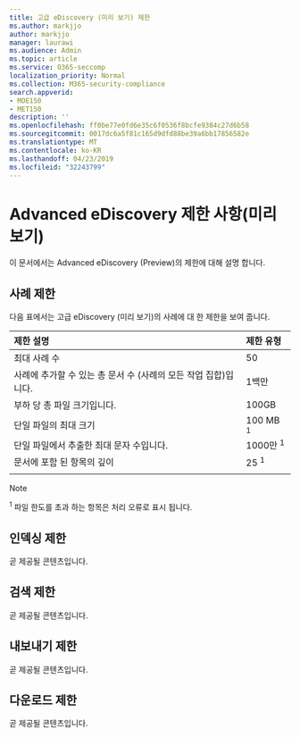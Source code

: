 ```yaml
---
title: 고급 eDiscovery (미리 보기) 제한
ms.author: markjjo
author: markjjo
manager: laurawi
ms.audience: Admin
ms.topic: article
ms.service: O365-seccomp
localization_priority: Normal
ms.collection: M365-security-compliance
search.appverid:
- MOE150
- MET150
description: ''
ms.openlocfilehash: ff0be77e0fd6e35c6f0536f8bcfe9384c27d6b58
ms.sourcegitcommit: 0017dc6a5f81c165d9dfd88be39a6bb17856582e
ms.translationtype: MT
ms.contentlocale: ko-KR
ms.lasthandoff: 04/23/2019
ms.locfileid: "32243799"
---
```

# <a name="limits-in-advanced-ediscovery-preview"></a>Advanced eDiscovery 제한 사항(미리 보기)

이 문서에서는 Advanced eDiscovery (Preview)의 제한에 대해 설명 합니다.

## <a name="case-limits"></a>사례 제한

다음 표에서는 고급 eDiscovery (미리 보기)의 사례에 대 한 제한을 보여 줍니다.

|**제한 설명**|**제한 유형**|
  |:-----|:-----|
  |최대 사례 수  <br/> |50  <br/> |
  |사례에 추가할 수 있는 총 문서 수 (사례의 모든 작업 집합)입니다.  <br/> |1백만  <br/> |
  |부하 당 총 파일 크기입니다.  <br/> |100GB  <br/> |
  |단일 파일의 최대 크기   <br/> |100 MB <sup>1</sup> <br/> |
  |단일 파일에서 추출한 최대 문자 수입니다.  <br/> |1000만 <sup>1</sup> <br/> |
  |문서에 포함 된 항목의 깊이  <br/> |25 <sup>1</sup> <br/> |
|||
 > [!NOTE]
> <sup>1</sup> 파일 한도를 초과 하는 항목은 처리 오류로 표시 됩니다. 

## <a name="indexing-limits"></a>인덱싱 제한

곧 제공될 콘텐츠입니다.

## <a name="search-limits"></a>검색 제한

곧 제공될 콘텐츠입니다.

## <a name="export-limits"></a>내보내기 제한

곧 제공될 콘텐츠입니다.

## <a name="download-limits"></a>다운로드 제한

곧 제공될 콘텐츠입니다.

